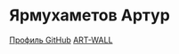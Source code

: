 # Ярмухаметов Артур

[Профиль GitHub](https://github.com/yarmuxametovartur/yarmuxametovartur.github.io "GitHub")
[ART-WALL](https://github.com/yarmuxametovartur/art-wall)
